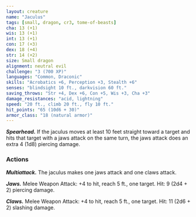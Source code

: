 ```yaml
---
layout: creature
name: "Jaculus"
tags: [small, dragon, cr3, tome-of-beasts]
cha: 13 (+1)
wis: 13 (+1)
int: 13 (+1)
con: 17 (+3)
dex: 18 (+4)
str: 14 (+2)
size: Small dragon
alignment: neutral evil
challenge: "3 (700 XP)"
languages: "Common, Draconic"
skills: "Acrobatics +6, Perception +3, Stealth +6"
senses: "blindsight 10 ft., darkvision 60 ft."
saving_throws: "Str +4, Dex +6, Con +5, Wis +3, Cha +3"
damage_resistances: "acid, lightning"
speed: "20 ft., climb 20 ft., fly 10 ft."
hit_points: "65 (10d6 + 30)"
armor_class: "18 (natural armor)"
---
```


***Spearhead.*** If the jaculus moves at least 10 feet straight toward a target and hits that target with a jaws attack on the same turn, the jaws attack does an extra 4 (1d8) piercing damage.

### Actions

***Multiattack.*** The jaculus makes one jaws attack and one claws attack.

***Jaws.*** Melee Weapon Attack: +4 to hit, reach 5 ft., one target. Hit: 9 (2d4 + 2) piercing damage.

***Claws.*** Melee Weapon Attack: +4 to hit, reach 5 ft., one target. Hit: 11 (2d6 + 2) slashing damage.

